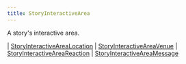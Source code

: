 ```yaml
---
title: StoryInteractiveArea
---
```


A story's interactive area.

<div class="font-mono whitespace-pre"><span class="opacity-50">|</span> <a href="/types/storyinteractivearealocation"  >StoryInteractiveAreaLocation</a>
<span class="opacity-50">|</span> <a href="/types/storyinteractiveareavenue"  >StoryInteractiveAreaVenue</a>
<span class="opacity-50">|</span> <a href="/types/storyinteractiveareareaction"  >StoryInteractiveAreaReaction</a>
<span class="opacity-50">|</span> <a href="/types/storyinteractiveareamessage"  >StoryInteractiveAreaMessage</a></div>

